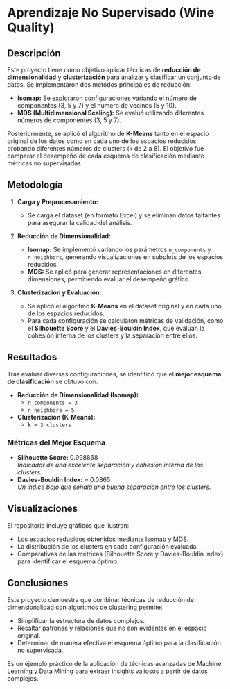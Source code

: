 # Aprendizaje No Supervisado (Wine Quality)

## Descripción

Este proyecto tiene como objetivo aplicar técnicas de **reducción de dimensionalidad** y **clusterización** para analizar y clasificar un conjunto de datos. Se implementaron dos métodos principales de reducción:

- **Isomap:** Se exploraron configuraciones variando el número de componentes (3, 5 y 7) y el número de vecinos (5 y 10).
- **MDS (Multidimensional Scaling):** Se evaluó utilizando diferentes números de componentes (3, 5 y 7).

Posteriormente, se aplicó el algoritmo de **K-Means** tanto en el espacio original de los datos como en cada uno de los espacios reducidos, probando diferentes números de clusters (k de 2 a 8). El objetivo fue comparar el desempeño de cada esquema de clasificación mediante métricas no supervisadas.

## Metodología

1. **Carga y Preprocesamiento:**
   - Se carga el dataset (en formato Excel) y se eliminan datos faltantes para asegurar la calidad del análisis.

2. **Reducción de Dimensionalidad:**
   - **Isomap:** Se implementó variando los parámetros `n_components` y `n_neighbors`, generando visualizaciones en subplots de los espacios reducidos.
   - **MDS:** Se aplicó para generar representaciones en diferentes dimensiones, permitiendo evaluar el desempeño gráfico.

3. **Clusterización y Evaluación:**
   - Se aplicó el algoritmo **K-Means** en el dataset original y en cada uno de los espacios reducidos.
   - Para cada configuración se calcularon métricas de validación, como el **Silhouette Score** y el **Davies-Bouldin Index**, que evalúan la cohesión interna de los clusters y la separación entre ellos.

## Resultados

Tras evaluar diversas configuraciones, se identificó que el **mejor esquema de clasificación** se obtuvo con:

- **Reducción de Dimensionalidad (Isomap):**
  - `n_components = 3`
  - `n_neighbors = 5`
- **Clusterización (K-Means):**
  - `k = 3 clusters`

### Métricas del Mejor Esquema

- **Silhouette Score:** 0.998868  
  _Indicador de una excelente separación y cohesión interna de los clusters._
- **Davies-Bouldin Index:** ≈ 0.0865  
  _Un índice bajo que señala una buena separación entre los clusters._

## Visualizaciones

El repositorio incluye gráficos que ilustran:

- Los espacios reducidos obtenidos mediante Isomap y MDS.
- La distribución de los clusters en cada configuración evaluada.
- Comparativas de las métricas (Silhouette Score y Davies-Bouldin Index) para identificar el esquema óptimo.

## Conclusiones

Este proyecto demuestra que combinar técnicas de reducción de dimensionalidad con algoritmos de clustering permite:
- Simplificar la estructura de datos complejos.
- Resaltar patrones y relaciones que no son evidentes en el espacio original.
- Determinar de manera efectiva el esquema óptimo para la clasificación no supervisada.

Es un ejemplo práctico de la aplicación de técnicas avanzadas de Machine Learning y Data Mining para extraer insights valiosos a partir de datos complejos.
